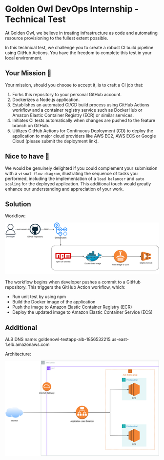 # Golden Owl DevOps Internship - Technical Test
At Golden Owl, we believe in treating infrastructure as code and automating resource provisioning to the fullest extent possible. 

In this technical test, we challenge you to create a robust CI build pipeline using GitHub Actions. You have the freedom to complete this test in your local environment.

## Your Mission 🌟
Your mission, should you choose to accept it, is to craft a CI job that:
1. Forks this repository to your personal GitHub account.
2. Dockerizes a Node.js application.
3. Establishes an automated CI/CD build process using GitHub Actions workflow and a container registry service such as DockerHub or Amazon Elastic Container Registry (ECR) or similar services.
4. Initiates CI tests automatically when changes are pushed to the feature branch on GitHub.
5. Utilizes GitHub Actions for Continuous Deployment (CD) to deploy the application to major cloud providers like AWS EC2, AWS ECS or Google Cloud (please submit the deployment link).
## Nice to have 🎨
We would be genuinely delighted if you could complement your submission with a `visual flow diagram`, illustrating the sequence of tasks you performed, including the implementation of a `load balancer` and `auto scaling` for the deployed application. This additional touch would greatly enhance our understanding and appreciation of your work.

## Solution
Workflow:

![workflows-image](./img/workflow.png)

The workflow begins when developer pushes a commit to a GitHub repository. This triggers the GitHub Action workflow, which:
- Run unit test by using npm
- Build the Docker image of the application
- Push the image to Amazon Elastic Container Registry (ECR)
- Deploy the updated image to Amazon Elastic Container Service (ECS)

## Additional

ALB DNS name: goldenowl-testapp-alb-1856532215.us-east-1.elb.amazonaws.com

Architecture:

![architecture-image](./img/archi.png)

